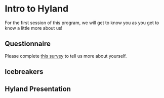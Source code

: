 # Intro to Hyland
For the first session of this program, we will get to know you as you get to know a little more about us!

## Questionnaire
Please complete [this survey](https://forms.gle/aErAxixc21dv8mpK8) to tell us more about yourself.

## Icebreakers

## Hyland Presentation